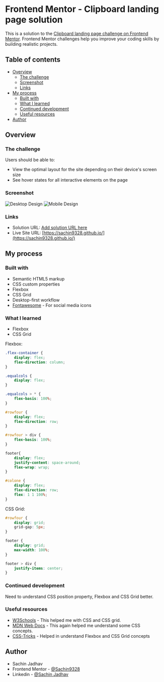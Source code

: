 # Frontend Mentor - Clipboard landing page solution

This is a solution to the [Clipboard landing page challenge on Frontend Mentor](https://www.frontendmentor.io/challenges/clipboard-landing-page-5cc9bccd6c4c91111378ecb9). Frontend Mentor challenges help you improve your coding skills by building realistic projects. 

## Table of contents

- [Overview](#overview)
  - [The challenge](#the-challenge)
  - [Screenshot](#screenshot)
  - [Links](#links)
- [My process](#my-process)
  - [Built with](#built-with)
  - [What I learned](#what-i-learned)
  - [Continued development](#continued-development)
  - [Useful resources](#useful-resources)
- [Author](#author)

## Overview

### The challenge

Users should be able to:

- View the optimal layout for the site depending on their device's screen size
- See hover states for all interactive elements on the page

### Screenshot

![Desktop Design](/Desktop_Design.png)
![Mobile Design](/Mobile_Design.png)

### Links

- Solution URL: [Add solution URL here](https://your-solution-url.com)
- Live Site URL: [https://sachin9328.github.io/](https://sachin9328.github.io/)

## My process

### Built with

- Semantic HTML5 markup
- CSS custom properties
- Flexbox
- CSS Grid
- Desktop-first workflow
- [Fontawesome](https://fontawesome.com/) - For social media icons

### What I learned

- Flexbox
- CSS Grid

Flexbox:

```css
.flex-container {
    display: flex;
    flex-direction: column;
}

.equalcols {
    display: flex;
}

.equalcols > * {
    flex-basis: 100%;
}

#rowfour {
    display: flex;
    flex-direction: row; 
}

#rowfour > div {
    flex-basis: 100%;  
}

footer{
    display: flex;
    justify-content: space-around;
    flex-wrap: wrap;
}

#colone {
    display: flex;
    flex-direction: row;
    flex: 1 1 100%;
}

```

CSS Grid:

```css
#rowfour {
    display: grid; 
    grid-gap: 5px;
}

footer {
    display: grid;
    max-width: 100%;  
}

footer > div {
    justify-items: center;
}
```

### Continued development

Need to understand CSS position property, Flexbox and CSS Grid better.

### Useful resources

- [W3Schools](https://www.w3schools.com/) - This helped me with CSS and CSS grid.
- [MDN Web Docs](https://developer.mozilla.org/en-US/docs/Web/CSS) - This again helped me understand some CSS concepts.
- [CSS-Tricks](https://css-tricks.com/) - Helped in understand Flexbox and CSS Grid concepts

## Author

- Sachin Jadhav 
- Frontend Mentor - [@Sachin9328](https://www.frontendmentor.io/profile/Sachin9328)
- Linkedin - [@Sachin Jadhav](https://www.linkedin.com/in/sachin-jadhav-651a71127/)
